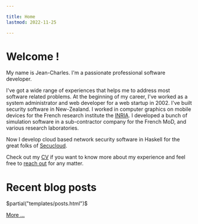 ```yaml
---

title: Home
lastmod: 2022-11-25

---
```


# Welcome !

My name is Jean-Charles. I'm a passionate professional software developer.

I've got a wide range of experiences that helps me to address most software
related problems. At the beginning of my career, I've worked as a system
administrator and web developer for a web startup in 2002. I've built security
software in New-Zealand. I worked in computer graphics on mobile devices for
the French research institute the [INRIA](https://inria.fr). I developed a
bunch of simulation software in a sub-contractor company for the French MoD,
and various research laboratories.

Now I develop cloud based network security software in Haskell for the great
folks of [Secucloud](https://www.secucloud.com/).

Check out my [CV](/pages/cv.html) if you want to know more about my experience
and feel free to [reach out](/pages/contact.html) for any matter.

# Recent blog posts

$partial("templates/posts.html")$

[More ...](/pages/posts.html)
